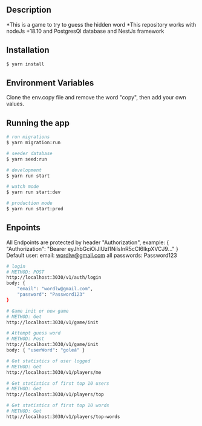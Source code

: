 ## Description

*This is a game to try to guess the hidden word
*This repository works with nodeJs +18.10 and PostgresQl database and NestJs framework

## Installation

```bash
$ yarn install
```

## Environment Variables

Clone the env.copy file and remove the word "copy", then add your own values.

## Running the app

```bash
# run migrations
$ yarn migration:run

# seeder database
$ yarn seed:run

# development
$ yarn run start

# watch mode
$ yarn run start:dev

# production mode
$ yarn run start:prod
```

## Enpoints

All Endpoints are protected by header "Authorization", example: { "Authorization": "Bearer eyJhbGciOiJIUzI1NiIsInR5cCI6IkpXVCJ9..." }
Default user:
email: wordlw@gmail.com
all passwords: Password123

```bash
# login
# METHOD: POST
http://localhost:3030/v1/auth/login
body: {
    "email": "wordlw@gmail.com",
    "password": "Password123"
}

# Game init or new game
# METHOD: Get
http://localhost:3030/v1/game/init

# Attempt guess word
# METHOD: Post
http://localhost:3030/v1/game/init
body: { "userWord": "goleá" }

# Get statistics of user logged
# METHOD: Get
http://localhost:3030/v1/players/me

# Get statistics of first top 10 users
# METHOD: Get
http://localhost:3030/v1/players/top

# Get statistics of first top 10 words
# METHOD: Get
http://localhost:3030/v1/players/top-words
```
